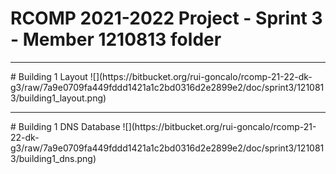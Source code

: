 # RCOMP 2021-2022 Project - Sprint 3 - Member 1210813 folder
<hr>
# Building 1 Layout
![](https://bitbucket.org/rui-goncalo/rcomp-21-22-dk-g3/raw/7a9e0709fa449fddd1421a1c2bd0316d2e2899e2/doc/sprint3/1210813/building1_layout.png)
<hr>
# Building 1 DNS Database
![](https://bitbucket.org/rui-goncalo/rcomp-21-22-dk-g3/raw/7a9e0709fa449fddd1421a1c2bd0316d2e2899e2/doc/sprint3/1210813/building1_dns.png)